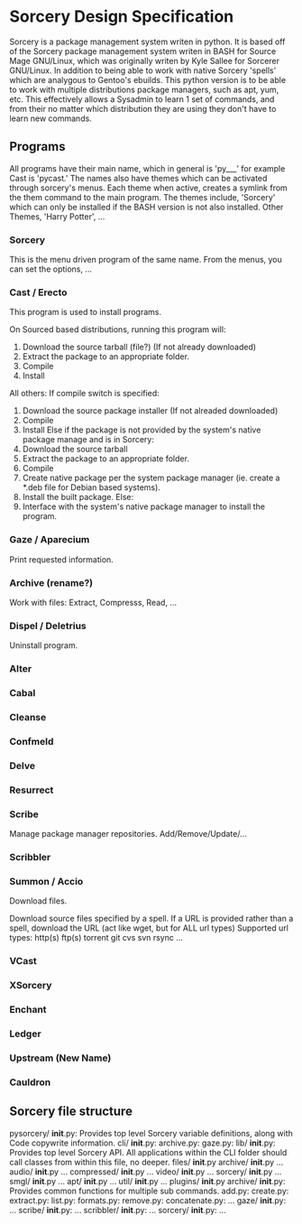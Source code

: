 # Sorcery Design Specification

Sorcery is a package management system writen in python.  It is based off of the Sorcery package management system writen in BASH for Source Mage GNU/Linux, which was originally writen by Kyle Sallee for Sorcerer GNU/Linux.  In addition to being able to work with native Sorcery 'spells' which are analygous to Gentoo's ebuilds.  This python version is to be able to work with multiple distributions package managers, such as apt, yum, etc.  This effectively allows a Sysadmin to learn 1 set of commands, and from their no matter which distribution they are using they don't have to learn new commands.

## Programs

All programs have their main name, which in general is 'py___' for example Cast is 'pycast.'  The names also have themes which can be activated through sorcery's menus.  Each theme when active, creates a symlink from the them command to the main program.  The themes include, 'Sorcery' which can only be installed if the BASH version is not also installed.  Other Themes, 'Harry Potter', ...

### Sorcery

This is the menu driven program of the same name.  From the menus, you can set the options, ...

### Cast / Erecto

This program is used to install programs.

On Sourced based distributions, running this program will:
1. Download the source tarball (file?) (If not already downloaded)
2. Extract the package to an appropriate folder.
3. Compile
4. Install

All others:
If compile switch is specified:
1. Download the source package installer (If not alreaded downloaded)
2. Compile
3. Install
Else if the package is not provided by the system's native package manage and is in Sorcery:
1. Download the source tarball
2. Extract the package to an appropriate folder.
3. Compile
4. Create native package per the system package manager (ie. create a *.deb file for Debian based systems).
5. Install the built package.
Else:
1. Interface with the system's native package manager to install the program.

### Gaze / Aparecium

Print requested information.

### Archive (rename?)

Work with files:
Extract,
Compresss,
Read,
...

### Dispel / Deletrius
Uninstall program.

### Alter


### Cabal

### Cleanse

### Confmeld

### Delve

### Resurrect

### Scribe
Manage package manager repositories.
Add/Remove/Update/...

### Scribbler

### Summon / Accio
Download files.

Download source files specified by a spell.
If a URL is provided rather than a spell, download the URL (act like wget, but for ALL url types)
Supported url types:
http(s)
ftp(s)
torrent
git
cvs
svn
rsync
...

### VCast

### XSorcery

### Enchant

### Ledger

### Upstream (New Name)

### Cauldron



## Sorcery file structure

pysorcery/
   __init__.py: Provides top level Sorcery variable definitions, along with Code copywrite information.
   cli/
      __init__.py:
      archive.py:
      gaze.py:
   lib/
      __init__.py: Provides top level Sorcery API.  All applications within the CLI folder should call classes from within this file, no deeper.
      files/
         __init__.py
	 archive/
	    __init__.py
	    ...
	 audio/
	    __init__.py
	    ...
	 compressed/
	    __init__.py
	    ...
	 video/
	    __init__.py
	    ...
      sorcery/
         __init__.py
	 ...
	 smgl/
	    __init__.py
	    ...
	 apt/
	    __init__.py
	    ...
      util/
	 __init__.py
	 ...
   plugins/
      __init__.py
      archive/
         __init__.py: Provides common functions for multiple sub commands.
         add.py:
         create.py:
         extract.py:
         list.py:
         formats.py:
         remove.py:
         concatenate.py:
         ...
      gaze/
         __init__.py:
         ...
      scribe/
         __init__.py:
	 ...
      scribbler/
         __init__.py:
	 ...
      sorcery/
         __init__.py:
	 ...
